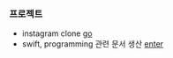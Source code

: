 
### 프로젝트
- instagram clone [go](https://github.com/team-meteor/Alala-Client)
- swift, programming 관련 문서 생산 [enter](archive)